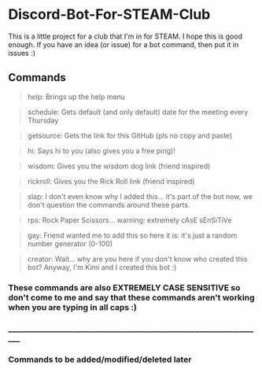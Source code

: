 # Discord-Bot-For-STEAM-Club
This is a little project for a club that I'm in for STEAM. I hope this is good enough.
If you have an idea (or issue) for a bot command, then put it in issues :)

## Commands

> help: Brings up the help menu

> schedule: Gets default (and only default) date for the meeting every Thursday

> getsource: Gets the link for this GitHub (pls no copy and paste)

> hi: Says hi to you (also gives you a free ping)!

> wisdom: Gives you the wisdom dog link (friend inspired)

> rickroll: Gives you the Rick Roll link (friend inspired)

> slap: I don't even know why I added this... it's part of the bot now, we don't question the commands around these parts.

> rps: Rock Paper Scissors... warning: extremely cAsE sEnSiTiVe
 
> gay: Friend wanted me to add this so here it is: it's just a random number generator (0-100)

> creator: Wait... why are you here if you don't know who created this bot? Anyway, I'm Kimi and I created this bot :)





### These commands are also EXTREMELY CASE SENSITIVE so don't come to me and say that these commands aren't working when you are typing in all caps :)

### ___________________________________________________________________

### Commands to be added/modified/deleted later
